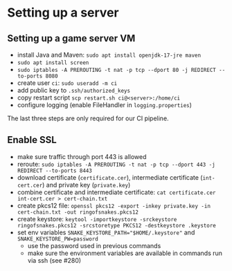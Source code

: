 # Setting up a server

## Setting up a game server VM

 - install Java and Maven: `sudo apt install openjdk-17-jre maven`
 - `sudo apt install screen`
 - `sudo iptables -A PREROUTING -t nat -p tcp --dport 80 -j REDIRECT --to-ports 8080`
 - create user `ci`: `sudo useradd -m ci`
 - add public key to `.ssh/authorized_keys`
 - copy restart script `scp restart.sh ci@<server>:/home/ci`
 - configure logging (enable FileHandler in `logging.properties`)

The last three steps are only required for our CI pipeline.

## Enable SSL

 - make sure traffic through port 443 is allowed
 - reroute: `sudo iptables -A PREROUTING -t nat -p tcp --dport 443 -j REDIRECT --to-ports 8443`
 - download certificate (`certificate.cer`), intermediate certificate (`int-cert.cer`) and private key (`private.key`)
 - combine certificate and intermediate certificate: `cat certificate.cer int-cert.cer > cert-chain.txt`
 - create pkcs12 file: `openssl pkcs12 -export -inkey private.key -in cert-chain.txt -out ringofsnakes.pkcs12`
 - create keystore: `keytool -importkeystore -srckeystore ringofsnakes.pkcs12 -srcstoretype PKCS12 -destkeystore .keystore`
 - set env variables `SNAKE_KEYSTORE_PATH="$HOME/.keystore"` and `SNAKE_KEYSTORE_PW=password`
   - use the password used in previous commands
   - make sure the environment variables are available in commands run via ssh (see #280)
